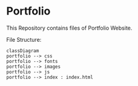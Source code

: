 # Portfolio

This Repository contains files of Portfolio Website.

File Structure:
```mermaid
classDiagram
portfolio --> css
portfolio --> fonts
portfolio --> images
portfolio --> js
portfolio --> index : index.html
```
